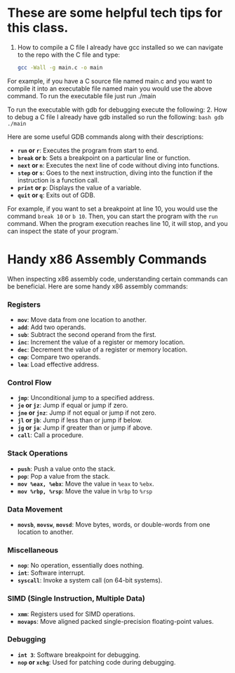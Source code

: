 # These are some helpful tech tips for this class.
1. How to compile a C file
    I already have gcc installed so we can navigate to the repo with the C file and type:
    ```bash
    gcc -Wall -g main.c -o main
    ```
For example, if you have a C source file named main.c
and you want to compile it into an executable file named main
you would use the above command. To run the executable file just run ./main  
  
To run the executable with gdb for debugging execute the following:
2. How to debug a C file
    I already have gdb installed so run the following: 
    ```bash
    gdb ./main
    ```


Here are some useful GDB commands along with their descriptions:

- **`run` or `r`**: Executes the program from start to end.
- **`break` or `b`**: Sets a breakpoint on a particular line or function.
- **`next` or `n`**: Executes the next line of code without diving into functions.
- **`step` or `s`**: Goes to the next instruction, diving into the function if the instruction is a function call.
- **`print` or `p`**: Displays the value of a variable.
- **`quit` or `q`**: Exits out of GDB.

For example, if you want to set a breakpoint at line 10,
 you would use the command `break 10` or `b 10`.
 Then, you can start the program with the `run` command.
 When the program execution reaches line 10,
 it will stop, and you can inspect the state of your program.`

# Handy x86 Assembly Commands

When inspecting x86 assembly code, understanding certain commands can be beneficial. Here are some handy x86 assembly commands:

### Registers

- **`mov`**: Move data from one location to another.
- **`add`**: Add two operands.
- **`sub`**: Subtract the second operand from the first.
- **`inc`**: Increment the value of a register or memory location.
- **`dec`**: Decrement the value of a register or memory location.
- **`cmp`**: Compare two operands.
- **`lea`**: Load effective address.

### Control Flow

- **`jmp`**: Unconditional jump to a specified address.
- **`je` or `jz`**: Jump if equal or jump if zero.
- **`jne` or `jnz`**: Jump if not equal or jump if not zero.
- **`jl` or `jb`**: Jump if less than or jump if below.
- **`jg` or `ja`**: Jump if greater than or jump if above.
- **`call`**: Call a procedure.

### Stack Operations

- **`push`**: Push a value onto the stack.
- **`pop`**: Pop a value from the stack.
- **`mov %eax, %ebx`**: Move the value in `%eax` to `%ebx`.
- **`mov %rbp, %rsp`**: Move the value in `%rbp` to `%rsp`

### Data Movement

- **`movsb`**, **`movsw`**, **`movsd`**: Move bytes, words, or double-words from one location to another.

### Miscellaneous

- **`nop`**: No operation, essentially does nothing.
- **`int`**: Software interrupt.
- **`syscall`**: Invoke a system call (on 64-bit systems).

### SIMD (Single Instruction, Multiple Data)

- **`xmm`**: Registers used for SIMD operations.
- **`movaps`**: Move aligned packed single-precision floating-point values.

### Debugging

- **`int 3`**: Software breakpoint for debugging.
- **`nop` or `xchg`**: Used for patching code during debugging.


